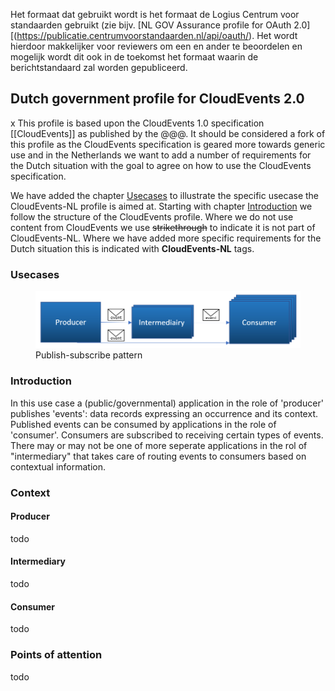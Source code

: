 Het formaat dat gebruikt wordt is het formaat de Logius Centrum voor standaarden gebruikt (zie bijv. [NL GOV Assurance profile for OAuth 2.0][(https://publicatie.centrumvoorstandaarden.nl/api/oauth/). Het wordt hierdoor makkelijker voor reviewers om een en ander te beoordelen en mogelijk wordt dit ook in de toekomst het formaat 
waarin de berichtstandaard zal worden gepubliceerd.

## Dutch government profile for CloudEvents 2.0  
x This profile is based upon the CloudEvents 1.0 specification [[CloudEvents]] as published by the @@@. 
It should be considered a fork of this profile as the CloudEvents specification is geared more towards generic use and in the Netherlands we want to add a number of requirements for the Dutch situation with the goal to agree on how to use the CloudEvents specification. 

We have added the chapter [Usecases](#usecases) to illustrate the specific usecase the CloudEvents-NL profile is aimed at. Starting with chapter [Introduction](#introduction) we follow the structure of the CloudEvents profile. Where we do not use content from CloudEvents we use ~~strikethrough~~ to indicate it is not part of CloudEvents-NL. Where we have added more specific requirements for the Dutch situation this is indicated with **CloudEvents-NL** tags.

### Usecases
 <figure id='authorization_code'>
	<img src='media/use-case-pubsub1.png' width="600" />
	<figcaption>Publish-subscribe pattern</figcaption>
 </figure>

### Introduction
In this use case a (public/governmental) application in the role of 'producer' publishes 'events': data records expressing an occurrence and its context. 
Published events can be consumed by applications in the role of 'consumer'. Consumers are subscribed to receiving certain types of events.
There may or may not be one of more seperate applications in the rol of "intermediary" that takes care of routing events to consumers based on contextual information.

### Context

#### Producer

todo

#### Intermediary

todo

#### Consumer

todo

### Points of attention

todo